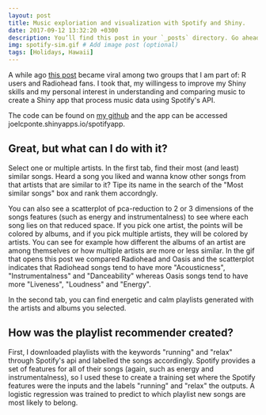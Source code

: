 ```yaml
---
layout: post
title: Music exploriation and visualization with Spotify and Shiny.
date: 2017-09-12 13:32:20 +0300
description: You’ll find this post in your `_posts` directory. Go ahead and edit it and re-build the site to see your changes. # Add post description (optional)
img: spotify-sim.gif # Add image post (optional)
tags: [Holidays, Hawaii]
---
```


A while ago [this post](http://www.rcharlie.com/post/fitter-happier/) became viral among two groups that I am part of: R users and Radiohead fans. I took that, my willingess to improve my Shiny skills and my personal interest in understanding and comparing music to create a Shiny app that process music data using Spotify's API.

The code can be found on [my github](https://github.com/joelcponte/shiny-app-spotify) and the app can be accessed joelcponte.shinyapps.io/spotifyapp.

## Great, but what can I do with it?

Select one or multiple artists. In the first tab, find their most (and least) similar songs. Heard a song you liked and wanna know other songs from that artists that are similar to it? Tipe its name in the search of the "Most similar songs" box and rank them accordngly.

You can also see a scatterplot of pca-reduction to 2 or 3 dimensions of the songs features (such as energy and instrumentalness) to see where each song lies on that reduced space. If you pick one artist, the points will be colored by albums, and if you pick multiple artists, they will be colored by artists. You can see for example how different the albums of an artist are among themselves or how multiple artists are more or less similar. In the gif that opens this post we compared Radiohead and Oasis and the scatterplot indicates that Radiohead songs tend to have more "Acousticness", "Instrumentalness" and "Danceability" whereas Oasis songs tend to have more "Liveness", "Loudness" and "Energy".



In the second tab, you can find energetic and calm playlists generated with the artists and albums you selected.


## How was the playlist recommender created?

First, I downloaded playlists with the keywords "running" and "relax" through Spotify's api and labelled the songs accordingly. Spotify provides a set of features for all of their songs (again, such as energy and instrumentalness), so I used these to create a training set where the Spotify features were the inputs and the labels "running" and "relax" the outputs. A logistic regression was trained to predict to which playlist new songs are most likely to belong.